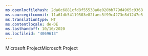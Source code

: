 ```yaml
---
ms.openlocfilehash: 2da0c6881cfd8f55538a0e020bb779d4965c9368
ms.sourcegitcommit: 11a61db54119503e82faec5f99c4273e8d1247e5
ms.translationtype: HT
ms.contentlocale: de-DE
ms.lasthandoff: 10/16/2020
ms.locfileid: "4069613"
---
```

<span data-ttu-id="f3aad-101">Microsoft Project</span><span class="sxs-lookup"><span data-stu-id="f3aad-101">Microsoft Project</span></span>